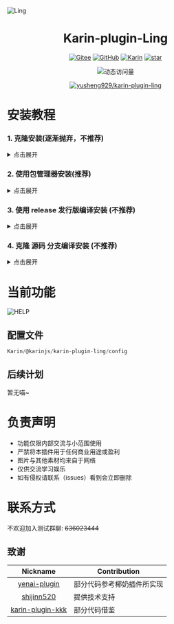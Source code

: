 ![Ling](https://socialify.git.ci/yusheng929/karin-plugin-ling/image?font=Inter&forks=1&issues=1&language=1&name=1&owner=1&pattern=Plus&pulls=1&stargazers=1&theme=Auto)

<div align="center">

# Karin-plugin-Ling

[![Gitee](https://img.shields.io/badge/Gitee-铃插件-black?style=flat-square&logo=gitee)](https://gitee.com/yusheng929/karin-plugin-ling) [![GitHub](https://img.shields.io/badge/GitHub-铃插件-black?style=flat-square&logo=github)](https://github.com/yusheng929/karin-plugin-ling) [![Karin](https://img.shields.io/badge/Karin-black?style=flat-square&logo=dependabot)](https://github.com/KarinJS/Karin) <a href='https://github.com/yusheng929/karin-plugin-ling/stargazers'><img src='https://github.com/yusheng929/karin-plugin-ling/badge/star.svg?theme=dark' alt='star'></img></a><br>

![动态访问量](https://count.kjchmc.cn/get/@yusheng/karin-plugin-ling?theme=rule34)<br>

[![yusheng929/karin-plugin-ling](https://gitee.com/yusheng929/karin-plugin-ling/widgets/widget_card.svg?colors=4183c4,ffffff,ffffff,e3e9ed,666666,9b9b9b)](https://gitee.com/yusheng929/karin-plugin-ling)

</div>

# 安装教程

### 1. 克隆安装(逐渐抛弃，不推荐)

<details> <summary>点击展开</summary>

karin根目录下执行

GitHub安装(国外推荐)


```bash
git clone --depth=1 -b dev https://github.com/yusheng929/karin-plugin-ling ./plugins/karin-plugin-ling
```

Gitee安装(国内推荐)(镜像源)

```bash
git clone --depth=1 -b dev https://gitee.com/yusheng929/karin-plugin-ling ./plugins/karin-plugin-ling
```

安装依赖

```bash
pnpm install --filter=karin-plugin-ling
```

</details>

### 2. 使用包管理器安装(推荐)

<details> <summary>点击展开</summary>

karin根目录下执行

```bash
pnpm install karin-plugin-ling -w
```

</details>

### 3. 使用 release 发行版编译安装 (不推荐)

<details> <summary>点击展开</summary>

极其不推荐，需要自行编译，且后续无法通过 Git 或者包管理器更新。

* 打开 [release](https://github.com/yusheng929/karin-plugin-ling/releases) 页面
* 下载最新版本的插件压缩包
* 解压到 plugins/ 目录下

解压完成后进入 plugins/karin-plugin-ling 目录，执行下面命令编译

```bash
pnpm run build
```

编译完成后在插件目录下执行

```bash
pnpm install
```

或者在karin根目录下执行

```bash
pnpm install --filter=karin-plugin-ling -P
```

</details>

### 4. 克隆 源码 分支编译安装 (不推荐)

<details> <summary>点击展开</summary>

* 克隆仓库到本地

```bash
git clone --depth=1
```

* 进入仓库目录

```bash
cd plugins/karin-plugin-ling
```

* 安装依赖

```bash
pnpm install
```

* 编译插件

```bash
pnpm run build
```

* 编译完成后可正常启动 Karin

</details>

# 当前功能

![HELP](resources/help.png)

## 配置文件

```js
Karin/@karinjs/karin-plugin-ling/config
```

## 后续计划

暂无喵~

# 负责声明

- 功能仅限内部交流与小范围使用
- 严禁将本插件用于任何商业用途或盈利
- 图片与其他素材均来自于网络
- 仅供交流学习娱乐
- 如有侵权请联系（issues）看到会立即删除

# 联系方式

不欢迎加入测试群聊: ~~636023444~~

## 致谢


|                             Nickname                             | Contribution               |
| :----------------------------------------------------------------: | ---------------------------- |
|     [yenai-plugin](https://github.com/yeyang52/yenai-plugin)     | 部分代码参考椰奶插件所实现 |
|           [shijinn520](https://github.com/shijinn520)           | 提供技术支持               |
| [karin-plugin-kkk](https://github.com/ikenxuan/karin-plugin-kkk) | 部分代码借鉴               |
